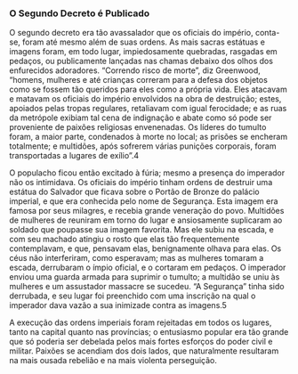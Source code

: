 ### O Segundo Decreto é Publicado 

O segundo decreto era tão avassalador que os oficiais do império, conta-se, foram até mesmo além de suas ordens. As mais sacras estátuas e imagens foram, em todo lugar, impiedosamente quebradas, rasgadas em pedaços, ou publicamente lançadas nas chamas debaixo dos olhos dos enfurecidos adoradores. “Correndo risco de morte”, diz Greenwood, “homens, mulheres e até crianças correram para a defesa dos objetos como se fossem tão queridos para eles como a própria vida. Eles atacavam e matavam os oficiais do império envolvidos na obra de destruição; estes, apoiados pelas tropas regulares, retaliavam com igual ferocidade; e as ruas da metrópole exibiam tal cena de indignação e abate como só pode ser proveniente de paixões religiosas envenenadas. Os líderes do tumulto foram, a maior parte, condenados à morte no local; as prisões se encheram totalmente; e multidões, após sofrerem várias punições corporais, foram transportadas a lugares de exílio”.4

O populacho ficou então excitado à fúria; mesmo a presença do imperador não os intimidava. Os oficiais do império tinham ordens de destruir uma estátua do Salvador que ficava sobre o Portão de Bronze do palácio imperial, e que era conhecida pelo nome de Segurança. Esta imagem era famosa por seus milagres, e recebia grande veneração do povo. Multidões de mulheres de reuniram em torno do lugar e ansiosamente suplicaram ao soldado que poupasse sua imagem favorita. Mas ele subiu na escada, e com seu machado atingiu o rosto que elas tão frequentemente contemplavam, e que, pensavam elas, benignamente olhava para elas. Os céus não interferiram, como esperavam; mas as mulheres tomaram a escada, derrubaram o ímpio oficial, e o cortaram em pedaços. O imperador enviou uma guarda armada para suprimir o tumulto; a multidão se uniu às mulheres e um assustador massacre se sucedeu. “A Segurança” tinha sido derrubada, e seu lugar foi preenchido com uma inscrição na qual o imperador dava vazão a sua inimizade contra as imagens.5

A execução das ordens imperiais foram rejeitadas em todos os lugares, tanto na capital quanto nas províncias; o entusiasmo popular era tão grande que só poderia ser debelada pelos mais fortes esforços do poder civil e militar. Paixões se acendiam dos dois lados, que naturalmente resultaram na mais ousada rebelião e na mais violenta perseguição.